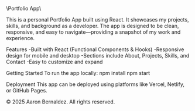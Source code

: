 \Portfolio App\

This is a personal Portfolio App built using React. It showcases my projects, skills, and background as a developer. The app is designed to be clean, responsive, and easy to navigate—providing a snapshot of my work and experience.

Features
-Built with React (Functional Components & Hooks)
-Responsive design for mobile and desktop
-Sections include About, Projects, Skills, and Contact
-Easy to customize and expand

Getting Started
To run the app locally:
npm install
npm start

Deployment
This app can be deployed using platforms like Vercel, Netlify, or GitHub Pages.

© 2025 Aaron Bernaldez. All rights reserved.
